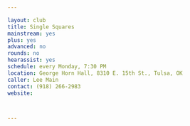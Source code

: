 ```yaml
---

layout: club
title: Single Squares
mainstream: yes
plus: yes
advanced: no
rounds: no
hearassist: yes
schedule: every Monday, 7:30 PM
location: George Horn Hall, 8310 E. 15th St., Tulsa, OK
caller: Lee Main
contact: (918) 266-2983
website: 



---
```


